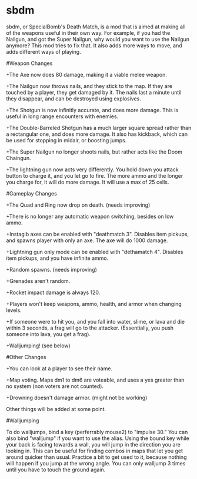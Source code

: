 # sbdm

sbdm, or SpecialBomb's Death Match, is a mod that is aimed at making all of the weapons useful in their own way.
For example, if you had the Nailgun, and got the Super Nailgun, why would you want to use the Nailgun anymore?
This mod tries to fix that.
It also adds more ways to move, and adds different ways of playing.

#Weapon Changes

+The Axe now does 80 damage, making it a viable melee weapon.

+The Nailgun now throws nails, and they stick to the map. If they are touched by a player, they get damaged by it. The nails last a minute until they disappear, and can be destroyed using explosives.

+The Shotgun is now infinitly accurate, and does more damage. This is useful in long range encounters with enemies.

+The Double-Barreled Shotgun has a much larger square spread rather than a rectangular one, and does more damage. It also has kickback, which can be used for stopping in midair, or boosting jumps.

+The Super Nailgun no longer shoots nails, but rather acts like the Doom Chaingun.

+The lightning gun now acts very differently. You hold down you attack button to charge it, and you let go to fire. The more ammo and the longer you charge for, it will do more damage. It will use a max of 25 cells.

#Gameplay Changes

+The Quad and Ring now drop on death. (needs improving)

+There is no longer any automatic weapon switching, besides on low ammo.

+Instagib axes can be enabled with "deathmatch 3". Disables item pickups, and spawns player with only an axe. The axe will do 1000 damage.

+Lightning gun only mode can be enabled with "dethamatch 4". Disables item pickups, and you have infinite ammo.

+Random spawns. (needs improving)

+Grenades aren't random.

+Rocket impact damage is always 120.

+Players won't keep weapons, ammo, health, and armor when changing levels.

+If someone were to hit you, and you fall into water, slime, or lava and die within 3 seconds, a frag will go to the attacker. (Essentially, you push someone into lava, you get a frag).

+Walljumping! (see below)

#Other Changes

+You can look at a player to see their name.

+Map voting. Maps dm1 to dm6 are voteable, and uses a yes greater than no system (non voters are not counted).

+Drowning doesn't damage armor. (might not be working)

Other things will be added at some point.

#Walljumping

To do walljumps, bind a key (perferrably mouse2) to "impulse 30." You can also bind "walljump" if you want to use the alias. Using the bound key while your back is facing towards a wall, you will jump in the direction you are looking in. This can be useful for finding combos in maps that let you get around quicker than usual. Practice a bit to get used to it, because nothing will happen if you jump at the wrong angle. You can only walljump 3 times until you have to touch the ground again.
